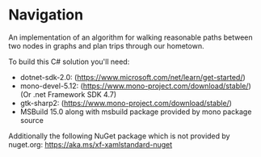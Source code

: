 # Navigation
An implementation of an algorithm for walking reasonable paths between two nodes in graphs and
plan trips through our hometown.

To build this C# solution you'll need: 

- dotnet-sdk-2.0: (https://www.microsoft.com/net/learn/get-started/)
- mono-devel-5.12: (https://www.mono-project.com/download/stable/) (Or .net Framework SDK 4.7)
- gtk-sharp2: (https://www.mono-project.com/download/stable/)
- MSBuild 15.0 along with msbuild package provided by mono package source

Additionally the following NuGet package which is not provided by nuget.org:
https://aka.ms/xf-xamlstandard-nuget
